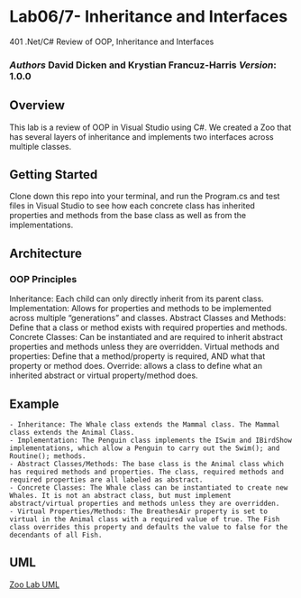 # Lab06/7- Inheritance and Interfaces
401 .Net/C# Review of OOP, Inheritance and Interfaces
### *Authors* David Dicken and Krystian Francuz-Harris *Version*: 1.0.0
## Overview
This lab is a review of OOP in Visual Studio using C#. We created a Zoo that has several layers of inheritance and implements two interfaces across multiple classes.
## Getting Started
Clone down this repo into your terminal, and run the Program.cs and test files in Visual Studio to see how each concrete class has inherited properties and methods from the base class as well as from the implementations.
## Architecture
### OOP Principles
Inheritance: Each child can only directly inherit from its parent class.
Implementation: Allows for properties and methods to be implemented across multiple “generations” and classes.
Abstract Classes and Methods: Define that a class or method exists with required properties and methods.
Concrete Classes: Can be instantiated and are required to inherit abstract properties and methods unless they are overridden.
Virtual methods and properties: Define that a method/property is required, AND what that property or method does.
Override: allows a class to define what an inherited abstract or virtual property/method does.
## Example
	- Inheritance: The Whale class extends the Mammal class. The Mammal class extends the Animal Class. 
	- Implementation: The Penguin class implements the ISwim and IBirdShow implementations, which allow a Penguin to carry out the Swim(); and Routine(); methods.
	- Abstract Classes/Methods: The base class is the Animal class which has required methods and properties. The class, required methods and required properties are all labeled as abstract.
	- Concrete Classes: The Whale class can be instantiated to create new Whales. It is not an abstract class, but must implement abstract/virtual properties and methods unless they are overridden.
	- Virtual Properties/Methods: The BreathesAir property is set to virtual in the Animal class with a required value of true. The Fish class overrides this property and defaults the value to false for the decendants of all Fish.
## UML
[Zoo Lab UML](Zoo.PNG)